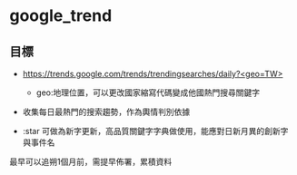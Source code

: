 # google_trend

## 目標

* https://trends.google.com/trends/trendingsearches/daily?<geo=TW>
  * geo:地理位置，可以更改國家縮寫代碼變成他國熱門搜尋關鍵字

* 收集每日最熱門的搜索趨勢，作為輿情判別依據

* :star 可做為新字更新，高品質關鍵字字典做使用，能應對日新月異的創新字與事件名

最早可以追朔1個月前，需提早佈署，累積資料
